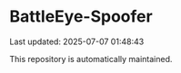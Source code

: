 # BattleEye-Spoofer

Last updated: 2025-07-07 01:48:43

This repository is automatically maintained.
